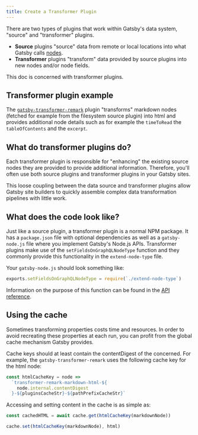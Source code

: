 ```yaml
---
title: Create a Transformer Plugin
---
```


There are two types of plugins that work within Gatsby's data system, "source"
and "transformer" plugins.

- **Source** plugins "source" data from remote or local locations into what
  Gatsby calls [nodes](/docs/node-interface/).
- **Transformer** plugins "transform" data provided by source plugins into new
  nodes and/or node fields.

This doc is concerned with transformer plugins.

## Transformer plugin example

The [`gatsby-transformer-remark`](/packages/gatsby-transformer-remark/) plugin
"transforms" markdown nodes (fetched for example from the filesystem source plugin) into html and provides additional node details such as for example the `timeToRead` the `tableOfContents` and the `excerpt`.

## What do transformer plugins do?

Each transformer plugin is responsible for "enhancing" the existing source nodes they
are provided to provide additional information. Therefore, you'll often use both source plugins and transformer plugins in your Gatsby sites.

This loose coupling between the data source and transformer plugins allow Gatsby
site builders to quickly assemble complex data transformation pipelines with
little work.

## What does the code look like?

Just like a source plugin, a transformer plugin is a normal NPM package. It has a `package.json` file with optional
dependencies as well as a `gatsby-node.js` file where you implement Gatsby's Node.js
APIs. Transformer plugins make use of the `setFieldsOnGraphQLNodeType` function and they commonly provide this functionality in the `extend-node-type` file.

Your `gatsby-node.js` should look something like:

```javascript:title=gatsby-node.js
exports.setFieldsOnGraphQLNodeType = require(`./extend-node-type`)
```

Information on the purpose of this function can be found in the [API reference](/docs/node-apis/#setFieldsOnGraphQLNodeType).

## Using the cache

Sometimes transforming properties costs time and resources. In order to avoid recreating these properties at each run, you can profit from the global cache mechanism Gatsby provides.

Cache keys should at least contain the contentDigest of the concerned. For example, the `gatsby-transformer-remark` uses the following cache key for the html node:

```javascript:title=extend-node-type.js
const htmlCacheKey = node =>
  `transformer-remark-markdown-html-${
    node.internal.contentDigest
  }-${pluginsCacheStr}-${pathPrefixCacheStr}`
```

Accessing and setting content in the cache is as simple as:

```javascript:title=extend-node-type.js
const cachedHTML = await cache.get(htmlCacheKey(markdownNode))

cache.set(htmlCacheKey(markdownNode), html)
```

